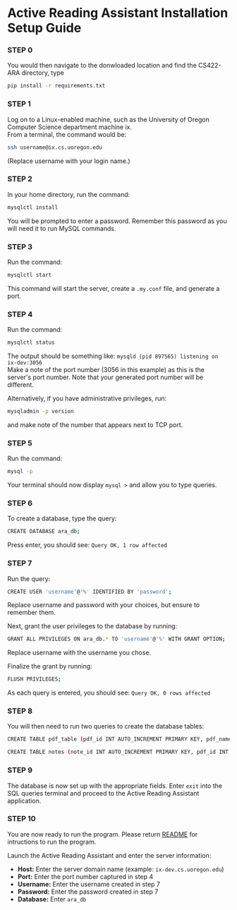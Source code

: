 # Active Reading Assistant Installation Setup Guide

### STEP 0
You would then navigate to the donwloaded location and find the CS422-ARA directory, type
```bash
pip install -r requirements.txt
```

### STEP 1
Log on to a Linux-enabled machine, such as the University of Oregon Computer Science department machine ix.  
From a terminal, the command would be:  
```bash
ssh username@ix.cs.uoregon.edu
```
(Replace username with your login name.)

### STEP 2
In your home directory, run the command:  
```bash
mysqlctl install
```
You will be prompted to enter a password. Remember this password as you will need it to run MySQL commands.

### STEP 3
Run the command:  
```bash
mysqlctl start 
```
This command will start the server, create a `.my.conf` file, and generate a port.

### STEP 4
Run the command:
```bash
mysqlctl status
```
The output should be something like: `mysqld (pid 897565) listening on ix-dev:3056`  
Make a note of the port number (3056 in this example) as this is the server's port number. Note that your generated port number will be different.  

Alternatively, if you have administrative privileges, run:  
```bash
mysqladmin -p version 
```
and make note of the number that appears next to TCP port.

### STEP 5
Run the command: 
```bash
mysql -p
```
Your terminal should now display `mysql >` and allow you to type queries.

### STEP 6
To create a database, type the query:  
```bash
CREATE DATABASE ara_db;
```

Press enter, you should see: `Query OK, 1 row affected`
### STEP 7
Run the query: 
```bash
CREATE USER 'username'@'%' IDENTIFIED BY 'password';
```
Replace username and password with your choices, but ensure to remember them.  

Next, grant the user privileges to the database by running:  
```bash
GRANT ALL PRIVILEGES ON ara_db.* TO 'username'@'%' WITH GRANT OPTION; 
```
Replace username with the username you chose.  

Finalize the grant by running:  
```bash
FLUSH PRIVILEGES;
```
As each query is entered, you should see: `Query OK, 0 rows affected`

### STEP 8
You will then need to run two queries to create the database tables: 
```bash
CREATE TABLE pdf_table (pdf_id INT AUTO_INCREMENT PRIMARY KEY, pdf_name VARCHAR(255) NOT NULL, pdf_location VARCHAR(255) NOT NULL, highlighted_pdf_location VARCHAR(255)); 
```
```bash
CREATE TABLE notes (note_id INT AUTO_INCREMENT PRIMARY KEY, pdf_id INT, note LONGTEXT, note_name VARCHAR(255) NOT NULL, FOREIGN KEY (pdf_id) REFERENCES pdf_table(pdf_id));
```

### STEP 9
The database is now set up with the appropriate fields. Enter `exit` into the SQL queries terminal and proceed to the Active Reading Assistant application.

### STEP 10
You are now ready to run the program. Please return [README](https://github.com/solomonhas/CS422-ARA/blob/main/README.md) for intructions to run the program.

Launch the Active Reading Assistant and enter the server information:

- **Host:** Enter the server domain name (example: `ix-dev.cs.uoregon.edu`)
- **Port:** Enter the port number captured in step 4
- **Username:** Enter the username created in step 7
- **Password:** Enter the password created in step 7
- **Database:** Enter `ara_db`
